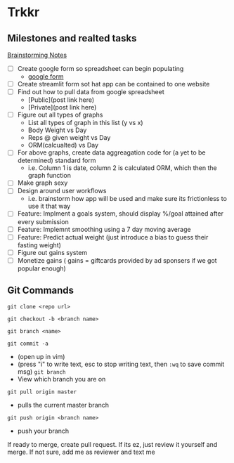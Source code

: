 # Trkkr
## Milestones and realted tasks
[Brainstorming Notes](https://docs.google.com/document/d/1tGIkbX_Jc_wwIDTFyM7HNC8PPHtoryvsQfFPuvLEh7Y/edit)
- [ ] Create google form so spreadsheet can begin populating
  - [google form](https://forms.gle/Lj7ADpVdwV1dVyiw9)
- [ ] Create streamlit form sot hat app can be contained to one website
- [ ] Find out how to pull data from google spreadsheet
  - [Public](post link here)
  - [Private](post link here)
- [ ] Figure out all types of graphs
  - List all types of graph in this list (y vs x)
  - Body Weight vs Day
  - Reps @ given weight vs Day
  - ORM(calcualted) vs Day
- [ ] For above graphs, create data aggreagation code for (a yet to be determined) standard form 
  - i.e. Column 1 is date, column 2 is calculated ORM, which then the graph function
- [ ] Make graph sexy
- [ ] Design around user workflows
   - i.e. brainstorm how app will be used and make sure its frictionless to use it that way
- [ ] Feature: Implment a goals system, should display %/goal attained after every submission
- [ ] Feature: Implemnt smoothing using a 7 day moving average
- [ ] Feature: Predict actual weight (just introduce a bias to guess their fasting weight)
- [ ] Figure out gains system
- [ ] Monetize gains ( gains = giftcards provided by ad sponsers if we got popular enough)

## Git Commands

`git clone <repo url>`  

`git checkout -b <branch name>`

`git branch <name>`

`git commit -a`
- (open up in vim)
- (press "i" to write text, esc to stop writing text, then `:wq` to save commit msg)
`git branch`
- View which branch you are on
  
`git pull origin master`
  - pulls the current master branch
  
  
`git push origin <branch name>`
  - push your branch
  
  
If ready to merge, create pull request. If its ez, just review it yourself and merge. If not sure, add me as reviewer and text me
